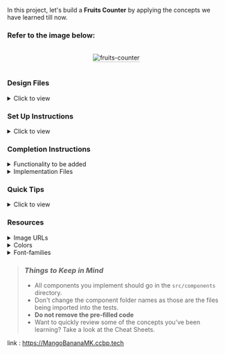 In this project, let's build a **Fruits Counter** by applying the concepts we have learned till now.

### Refer to the image below:

<br/>
<div style="text-align: center;">
    <img src="https://assets.ccbp.in/frontend/content/react-js/fruits-counter-output.gif" alt="fruits-counter" style="max-width:70%;box-shadow:0 2.8px 2.2px rgba(0, 0, 0, 0.12)">
</div>
<br/>

### Design Files

<details>
<summary>Click to view</summary>

- [Extra Small (Size < 576px) and Small (Size >= 576px)](https://assets.ccbp.in/frontend/content/react-js/fruits-counter-sm-output.png)
- [Medium (Size >= 768px), Large (Size >= 992px) and Extra Large (Size >= 1200px)](https://assets.ccbp.in/frontend/content/react-js/fruits-counter-lg-output.png)

</details>

### Set Up Instructions

<details>
<summary>Click to view</summary>

- Download dependencies by running `npm install`
- Start up the app using `npm start`
</details>

### Completion Instructions

<details>
<summary>Functionality to be added</summary>
<br/>

The app must have the following functionalities

- Initially, the count of the eaten mangoes and bananas should be 0
- When **Eat Mango** is clicked the count of the mangoes eaten should be incremented by 1
- When **Eat Banana** is clicked the count of the bananas eaten should be incremented by 1

</details>

<details>
<summary>Implementation Files</summary>
<br/>

Use these files to complete the implementation:

- `src/components/FruitsCounter/index.js`
- `src/components/FruitsCounter/index.css`
</details>

### Quick Tips

<details>
<summary>Click to view</summary>
<br>

- **State updates are merged**. It means that when you update only one key-value pair in the `state` object, it will not affect the other key-value pairs in the state object.

  For example let's say your state is as followed:

  ```
  state = { key1 : value1, key2 : value2 }
  ```

  If you use this.setState such as :

  ```
  this.setState(prevState => ({key1: prevState + valueN}))
  ```

  Your new state will be :

  ```
  state = { key1 : value3, key2 : value2 }
  ```

- You can use the below cursor CSS property for buttons to set the type of mouse cursor, to show when the mouse pointer is over an element,

  ```
    cursor: pointer;
  ```

  <br/>
   <img src="https://assets.ccbp.in/frontend/content/react-js/cursor-pointer-img.png" alt="cursor pointer" style="width:100px" />

- You can use the below outline CSS property for buttons and input elements to remove the highlighting when the elements are clicked,

  ```
    outline: none;
  ```

</details>

### Resources

<details>
<summary>Image URLs</summary>

- [https://assets.ccbp.in/frontend/react-js/mango-img.png](https://assets.ccbp.in/frontend/react-js/mango-img.png) alt should be **mango**
- [https://assets.ccbp.in/frontend/react-js/banana-img.png](https://assets.ccbp.in/frontend/react-js/banana-img.png) alt should be **banana**

</details>

<details>
<summary>Colors</summary>

<br/>

<div style="background-color: #ffd569 ; width: 150px; padding: 10px; color: black">Hex: #ffd569</div>
<div style="background-color: #ffffff ; width: 150px; padding: 10px; color: black">Hex: #ffffff</div>
<div style="background-color: #000000 ; width: 150px; padding: 10px; color: white">Hex: #000000</div>
<div style="background-color: #007bff ; width: 150px; padding: 10px; color: white">Hex: #007bff</div>

</details>

<details>
<summary>Font-families</summary>

- Roboto

</details>

> ### _Things to Keep in Mind_
>
> - All components you implement should go in the `src/components` directory.
> - Don't change the component folder names as those are the files being imported into the tests.
> - **Do not remove the pre-filled code**
> - Want to quickly review some of the concepts you’ve been learning? Take a look at the Cheat Sheets.

link :  https://MangoBananaMK.ccbp.tech